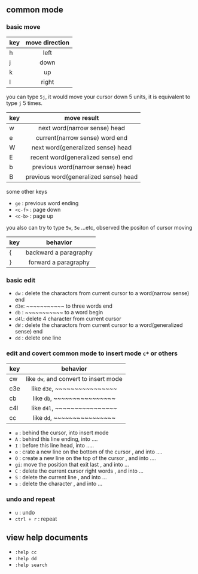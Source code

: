 ## common mode 

### basic move 

| key           | move direction
| ------------- |:-------------:|
| h             | left          |
| j             | down          |
| k             | up            |
| l             | right         |

you can type `5j`, it would move your cursor down 5 units,   it is equivalent to type `j` 5 times.

| key           | move result
| ------------- |:------------------------------------:|
| w             | next word(narrow sense) head         | 
| e             | current(narrow sense) word end       |
| W             | next word(generalized sense) head    |
| E             | recent word(generalized sense) end   |
| b             | previous word(narrow sense) head     |
| B             | previous word(generalized sense) head|


some other keys 

- `ge` : previous word ending 
- `<c-f>` : page down 
- `<c-b>` : page up 




you also can try to type `5w`, `5e` ...etc, observed the positon of cursor moving 

| key           | behavior     
| ------------- |:----------------------:|
| {             | backward a paragraphy  |
| }             | forward a paragraphy   |

### basic edit  

- `dw` : delete the charactors from current cursor to a word(narrow sense) end 
- `d3e`: ~~~~~~~~~~~                               to three words end 
- `db` : ~~~~~~~~~~~                               to a word begin 
- `d4l`: delete 4 character from current cursor  
- `dW` : delete the charactors from current cursor to a word(generalized sense) end
- `dd` : delete one line 

### edit and covert common mode to insert mode `c*` or others 

| key           | behavior     
| ------------- |:--------------------------------------:|
| cw            | like `dw`, and convert to insert mode  |
| c3e           | like `d3e`,  ~~~~~~~~~~~~~~~~          | 
| cb            | like `db`,   ~~~~~~~~~~~~~~~~          | 
| c4l           | like `d4l`,  ~~~~~~~~~~~~~~~~          | 
| cc            | like `dd`,   ~~~~~~~~~~~~~~~~          |


- `a` : behind the cursor, into insert mode  
- `A` : behind this line ending, into ....
- `I` : before this line head, into .....
- `o` : crate a new line on the bottom of the cursor , and into .... 
- `O` : create a new line on the top of the cursor , and into ....
- `gi`: move the position that exit last , and into ... 
- `C` : delete the current cursor right words , and into ...
- `S` : delete the current line , and into ... 
- `s` : delete the character , and into ...



### undo and repeat 

- `u`        :   undo
- `ctrl + r` :   repeat

## view help documents 
- `:help cc `
- `:help dd `
- `:help search`

